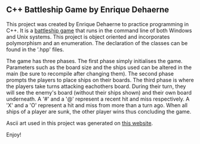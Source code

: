 ## C++ Battleship Game by Enrique Dehaerne

This project was created by Enrique Dehaerne to practice programming in C++. It is a [battleship game](https://en.wikipedia.org/wiki/Battleship_%28game%29) that runs in the command line of both Windows and Unix systems. This project is object oriented and incorporates polymorphism and an enumeration. The declaration of the classes can be found in the '.hpp' files.

The game has three phases. The first phase simply initialises the game. Parameters such as the board size and the ships used can be altered in the main (be sure to recompile after changing them). The second phase prompts the players to place ships on their boards. The third phase is where the players take turns attacking eachothers board. During their turn, they will see the enemy's board (without their ships shown) and their own board underneath. A '#' and a '@' represent a recent hit and miss respectively. A 'X' and a 'O' represent a hit and miss from more than a turn ago. When all ships of a player are sunk, the other player wins thus concluding the game.

Ascii art used in this project was generated on [this website](http://www.patorjk.com/software/taag/#p=display&f=Graffiti&t=Type%20Something%20). 

Enjoy!
